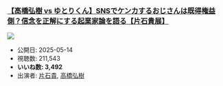 ### [【高橋弘樹 vs ゆとりくん】SNSでケンカするおじさんは既得権益側？信念を正解にする起業家論を語る【片石貴展】](https://www.youtube.com/watch?v=bBIGqbNQar4)
[![](https://img.youtube.com/vi/bBIGqbNQar4/hqdefault.jpg)](https://www.youtube.com/watch?v=bBIGqbNQar4)
-   公開日: 2025-05-14
-   視聴数: 211,543
-   **いいね数: 3,492**
-   出演者: [片石貴](/rehacq_fan/people/片石貴 "wikilink"), [高橋弘樹](/rehacq_fan/people/高橋弘樹 "wikilink")
